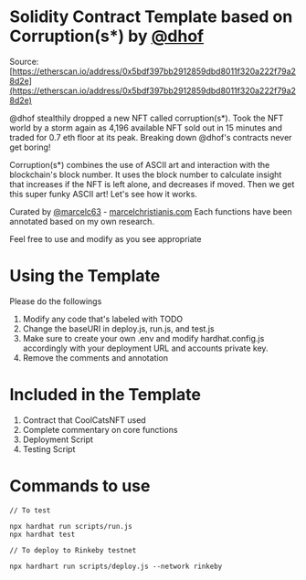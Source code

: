 # Solidity Contract Template based on Corruption(s\*) by [@dhof](https://twitter.com/dhof)

Source: [https://etherscan.io/address/0x5bdf397bb2912859dbd8011f320a222f79a28d2e](https://etherscan.io/address/0x5bdf397bb2912859dbd8011f320a222f79a28d2e)

@dhof stealthily dropped a new NFT called corruption(s\*). Took the NFT world by a storm again
as 4,196 available NFT sold out in 15 minutes and traded for 0.7 eth floor at its peak.
Breaking down @dhof's contracts never get boring!

Corruption(s\*) combines the use of ASCII art and interaction with the blockchain's block number.
It uses the block number to calculate insight that increases if the NFT is left alone, and decreases
if moved. Then we get this super funky ASCII art! Let's see how it works.

Curated by [@marcelc63](https://twitter.com/marcelc63) - [marcelchristianis.com](https://marcelchristianis.com)
Each functions have been annotated based on my own research.

Feel free to use and modify as you see appropriate

# Using the Template

Please do the followings

1. Modify any code that's labeled with TODO
2. Change the baseURI in deploy.js, run.js, and test.js
3. Make sure to create your own .env and modify hardhat.config.js accordingly with your deployment URL and accounts private key.
4. Remove the comments and annotation

# Included in the Template

1. Contract that CoolCatsNFT used
2. Complete commentary on core functions
3. Deployment Script
4. Testing Script

# Commands to use

```
// To test

npx hardhat run scripts/run.js
npx hardhat test

// To deploy to Rinkeby testnet

npx hardhart run scripts/deploy.js --network rinkeby
```
